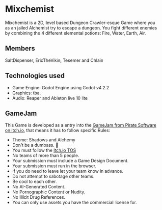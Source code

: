 # Mixchemist
Mixchemist is a 2D, level based Dungeon Crawler-esque Game where you as an jailed Alchemist try to escape a dungeon. You fight different enemies by combining the 4 different elemental potions: Fire, Water, Earth, Air.

## Members
SaltDispenser, EricTheVikin, Tesemer and Chlain

## Technologies used
- Game Engine: Godot Engine using Godot v4.2.2
- Graphics: tba.
- Audio: Reaper and Ableton live 10 lite


## GameJam
This Game is developed as a entry into the [GameJam from Pirate Software on itch.io](https://itch.io/jam/pirate), that means it has to follow specific Rules:
- Theme: Shadows and Alchemy
- Don't be a dumbass. 👺
- You must follow the [Itch.io TOS](https://itch.io/docs/legal/terms)
- No teams of more than 5 people.
- Your submission must include a Game Design Document.
- Your submission must run in the browser.
- If you do need to leave let your team know in advance.
- Do not attempt to sabotage other teams.
- Be cool to each other.
- No AI-Generated Content.
- No Pornographic Content or Nudity.
- No Illicit Drug References.
- You can only use assets you have the commercial license for.